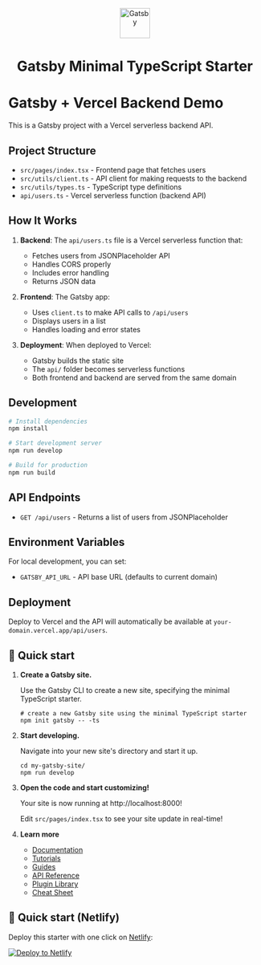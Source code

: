 <p align="center">
  <a href="https://www.gatsbyjs.com/?utm_source=starter&utm_medium=readme&utm_campaign=minimal-starter-ts">
    <img alt="Gatsby" src="https://www.gatsbyjs.com/Gatsby-Monogram.svg" width="60" />
  </a>
</p>
<h1 align="center">
  Gatsby Minimal TypeScript Starter
</h1>

# Gatsby + Vercel Backend Demo

This is a Gatsby project with a Vercel serverless backend API.

## Project Structure

- `src/pages/index.tsx` - Frontend page that fetches users
- `src/utils/client.ts` - API client for making requests to the backend
- `src/utils/types.ts` - TypeScript type definitions
- `api/users.ts` - Vercel serverless function (backend API)

## How It Works

1. **Backend**: The `api/users.ts` file is a Vercel serverless function that:

   - Fetches users from JSONPlaceholder API
   - Handles CORS properly
   - Includes error handling
   - Returns JSON data

2. **Frontend**: The Gatsby app:

   - Uses `client.ts` to make API calls to `/api/users`
   - Displays users in a list
   - Handles loading and error states

3. **Deployment**: When deployed to Vercel:
   - Gatsby builds the static site
   - The `api/` folder becomes serverless functions
   - Both frontend and backend are served from the same domain

## Development

```bash
# Install dependencies
npm install

# Start development server
npm run develop

# Build for production
npm run build
```

## API Endpoints

- `GET /api/users` - Returns a list of users from JSONPlaceholder

## Environment Variables

For local development, you can set:

- `GATSBY_API_URL` - API base URL (defaults to current domain)

## Deployment

Deploy to Vercel and the API will automatically be available at `your-domain.vercel.app/api/users`.

## 🚀 Quick start

1.  **Create a Gatsby site.**

    Use the Gatsby CLI to create a new site, specifying the minimal TypeScript starter.

    ```shell
    # create a new Gatsby site using the minimal TypeScript starter
    npm init gatsby -- -ts
    ```

2.  **Start developing.**

    Navigate into your new site's directory and start it up.

    ```shell
    cd my-gatsby-site/
    npm run develop
    ```

3.  **Open the code and start customizing!**

    Your site is now running at http://localhost:8000!

    Edit `src/pages/index.tsx` to see your site update in real-time!

4.  **Learn more**

    - [Documentation](https://www.gatsbyjs.com/docs/?utm_source=starter&utm_medium=readme&utm_campaign=minimal-starter-ts)
    - [Tutorials](https://www.gatsbyjs.com/docs/tutorial/?utm_source=starter&utm_medium=readme&utm_campaign=minimal-starter-ts)
    - [Guides](https://www.gatsbyjs.com/docs/how-to/?utm_source=starter&utm_medium=readme&utm_campaign=minimal-starter-ts)
    - [API Reference](https://www.gatsbyjs.com/docs/api-reference/?utm_source=starter&utm_medium=readme&utm_campaign=minimal-starter-ts)
    - [Plugin Library](https://www.gatsbyjs.com/plugins?utm_source=starter&utm_medium=readme&utm_campaign=minimal-starter-ts)
    - [Cheat Sheet](https://www.gatsbyjs.com/docs/cheat-sheet/?utm_source=starter&utm_medium=readme&utm_campaign=minimal-starter-ts)

## 🚀 Quick start (Netlify)

Deploy this starter with one click on [Netlify](https://app.netlify.com/signup):

[<img src="https://www.netlify.com/img/deploy/button.svg" alt="Deploy to Netlify" />](https://app.netlify.com/start/deploy?repository=https://github.com/gatsbyjs/gatsby-starter-minimal-ts)
